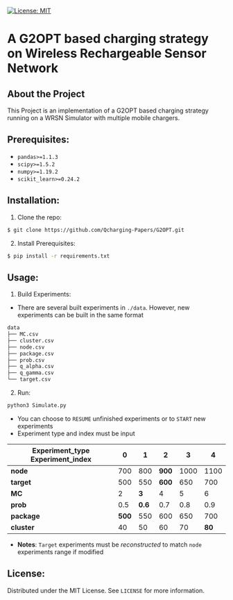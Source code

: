 [![License: MIT](https://img.shields.io/badge/License-MIT-yellow.svg)](https://opensource.org/licenses/MIT)


# A G2OPT based charging strategy on Wireless Rechargeable Sensor Network


## About the Project 
 This Project is an implementation of a G2OPT based charging strategy running on a WRSN Simulator with multiple mobile chargers.

## Prerequisites:

- `pandas>=1.1.3`  
- `scipy>=1.5.2`    
- `numpy>=1.19.2`
- `scikit_learn>=0.24.2`

## Installation:
1. Clone the repo:
```bash
$ git clone https://github.com/Qcharging-Papers/G2OPT.git
```
2. Install Prerequisites:
```bash
$ pip install -r requirements.txt
```

## Usage:

1. Build Experiments:
- There are several built experiments in `./data`. However, new experiments can be built in the same format
```bash
data
├── MC.csv
├── cluster.csv
├── node.csv
├── package.csv
├── prob.csv
├── q_alpha.csv
├── q_gamma.csv
└── target.csv
```
2. Run:

```bash
python3 Simulate.py
```
- You can choose to `RESUME` unfinished experiments or to `START` new experiments
- Experiment type and index must be input

| Experiment_type      Experiment_index|    0    |    1    |    2    |    3     |    4   |
|--------------------------------------|---------|---------|---------|----------|--------|
| **node**                             |   700   |   800   | __900__ |   1000   |   1100 |
| **target**                           |   500   |   550   | __600__ |   650    |   700  |
| **MC**                               |   2     | __3__   |   4     |   5      |   6    |
| **prob**                             |   0.5   | __0.6__ |   0.7   |   0.8    |   0.9  |
| **package**                          | __500__ |   550   |   600   |   650    |   700  |
| **cluster**                          |   40    |   50    |   60    |   70     | __80__ |

- __Notes__: `Target` experiments must be *reconstructed* to match `node` experiments range if modified 


## License:
Distributed under the MIT License. See `LICENSE` for more information.
